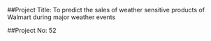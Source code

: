 ##Project Title: To predict the sales of weather sensitive products of Walmart during major weather events

##Project No: 52



